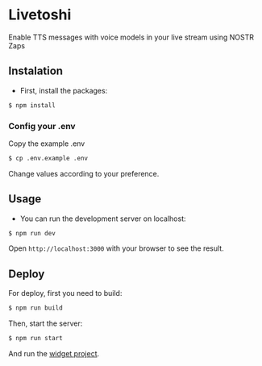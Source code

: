 # Livetoshi

Enable TTS messages with voice models in your live stream using NOSTR Zaps

## Instalation

- First, install the packages:

```bash
$ npm install
```

### Config your .env

Copy the example .env

```bash
$ cp .env.example .env
```

Change values according to your preference.

## Usage

- You can run the development server on localhost:

```bash
$ npm run dev
```

Open `http://localhost:3000` with your browser to see the result.

## Deploy

For deploy, first you need to build:

```bash
$ npm run build
```

Then, start the server:

```bash
$ npm run start
```

And run the [widget project](https://github.com/TheMhv/Livetoshi-Server).
